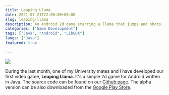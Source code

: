 ```yaml
---
title: Leaping Llama
date: 2021-07-21T22:00:00+00:00
slug: leaping-llama
description: An Android 2d game starring a llama that jumps and shots.
categories: ["Game Development"]
tags: ["Java", "Android", "LibGDX"]
langs: ["Java"]
featured: true

---
```

![](/uploads/gameLogo.png)  



During the last month, one of my University mates and I have developed our first video game, __Leaping Llama__.  It's a simple 2d game for Android written in Java. The source code can be found on our [Github page](https://github.com/overloadedllama/leapingllama). The alpha version can be also downloaded from the [Google Play Store](https://play.google.com/store/apps/details?id=com.overloadedllama.leapingllama).

